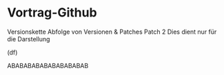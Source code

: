 # Vortrag-Github
Versionskette
Abfolge von Versionen & Patches
Patch 2
Dies dient nur für die Darstellung 

(df) 


ABABABABABABABABABAB
